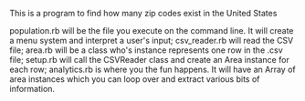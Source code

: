 This is a program to find how many zip codes exist in the United States

population.rb will be the file you execute on the command line. It will create a menu system and interpret a user's input;
csv_reader.rb will read the CSV file;
area.rb will be a class who's instance represents one row in the .csv file;
setup.rb will call the CSVReader class and create an Area instance for each row;
analytics.rb is where you the fun happens. It will have an Array of area instances which you can loop over and extract various bits of information.